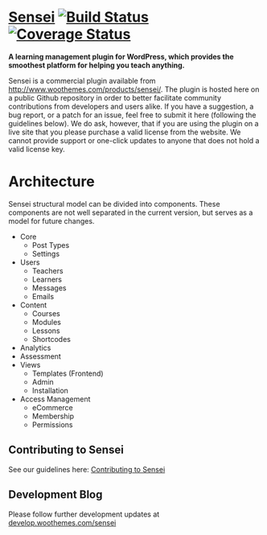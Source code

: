 # [Sensei](https://www.woothemes.com/products/sensei/) [![Build Status](https://travis-ci.org/woothemes/sensei.svg?branch=master)](http://travis-ci.org/woothemes/sensei) [![Coverage Status](https://coveralls.io/repos/github/woothemes/sensei/badge.svg?branch=master)](https://coveralls.io/github/woothemes/sensei?branch=master)

**A learning management plugin for WordPress, which provides the smoothest platform for helping you teach anything.**

Sensei is a commercial plugin available from http://www.woothemes.com/products/sensei/. The plugin is hosted here on a public Github repository in order to better facilitate community contributions from developers and users alike. If you have a suggestion, a bug report, or a patch for an issue, feel free to submit it here (following the guidelines below). We do ask, however, that if you are using the plugin on a live site that you please purchase a valid license from the website. We cannot provide support or one-click updates to anyone that does not hold a valid license key.

# Architecture

Sensei structural model can be divided into components. These components are not well separated in the current
version, but serves as a model for future changes.

* Core
  * Post Types
  * Settings
* Users
  * Teachers
  * Learners
  * Messages
  * Emails
* Content
  * Courses
  * Modules
  * Lessons
  * Shortcodes
* Analytics
* Assessment
* Views
  * Templates (Frontend)
  * Admin
  * Installation
* Access Management
  * eCommerce
  * Membership
  * Permissions

## Contributing to Sensei
See our guidelines here: [Contributing to Sensei](https://github.com/woothemes/sensei/blob/master/CONTRIBUTING.md)

## Development Blog
Please follow further development updates at [develop.woothemes.com/sensei]( http://develop.woothemes.com/sensei )
